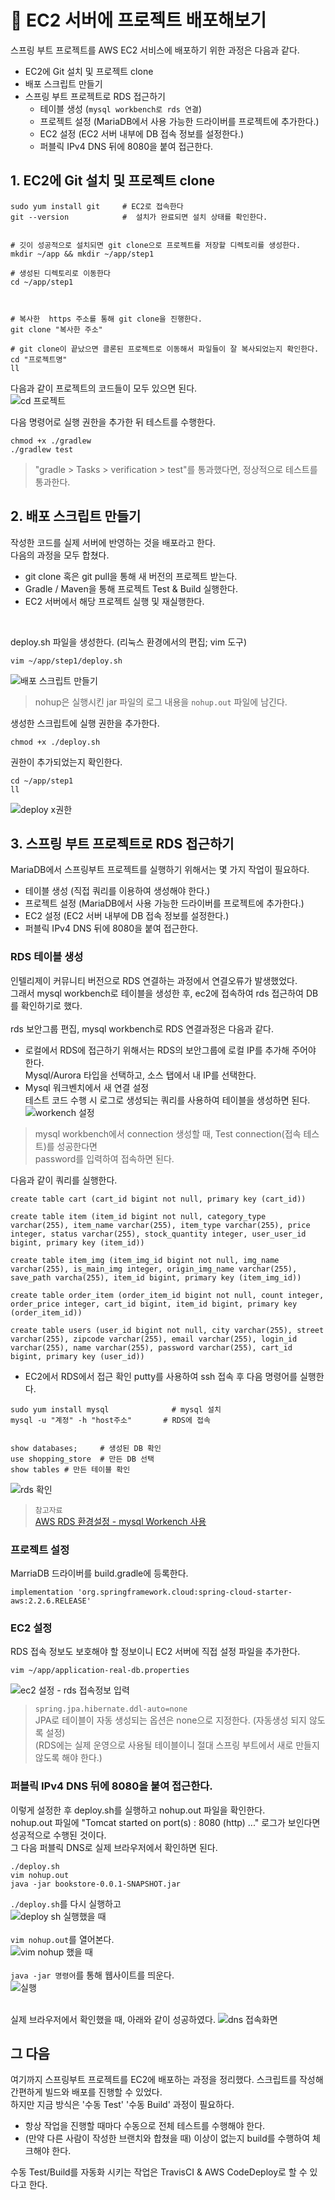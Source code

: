 # 📌 EC2 서버에 프로젝트 배포해보기
스프링 부트 프로젝트를 AWS EC2 서비스에 배포하기 위한 과정은 다음과 같다.
+ EC2에 Git 설치 및 프로젝트 clone
+ 배포 스크립트 만들기
+ 스프링 부트 프로젝트로 RDS 접근하기
  + 테이블 생성 (`mysql workbench로 rds 연결`)
  + 프로젝트 설정 (MariaDB에서 사용 가능한 드라이버를 프로젝트에 추가한다.)
  + EC2 설정 (EC2 서버 내부에 DB 접속 정보를 설정한다.) 
  +  퍼블릭 IPv4 DNS 뒤에 8080을 붙여 접근한다.


## 1. EC2에 Git 설치 및 프로젝트 clone

```
sudo yum install git     # EC2로 접속한다
git --version            #  설치가 완료되면 설치 상태를 확인한다.


# 깃이 성공적으로 설치되면 git clone으로 프로젝트를 저장할 디렉토리를 생성한다.
mkdir ~/app && mkdir ~/app/step1  

# 생성된 디렉토리로 이동한다
cd ~/app/step1                                         



# 복사한  https 주소를 통해 git clone을 진행한다.
git clone "복사한 주소"	            

# git clone이 끝났으면 클론된 프로젝트로 이동해서 파일들이 잘 복사되었는지 확인한다.
cd "프로젝트명"  
ll
```

다음과 같이 프로젝트의 코드들이 모두 있으면 된다. <br>
![cd 프로젝트](https://github.com/Kim-Gyuri/bookstore/assets/57389368/fcd2be75-e5bb-4d16-b3d9-4aa25121e831)

다음 명령어로 실행 권한을 추가한 뒤 테스트를 수행한다.
```
chmod +x ./gradlew
./gradlew test
```

> "gradle > Tasks > verification > test"를 통과했다면, 정상적으로 테스트를 통과한다.



## 2. 배포 스크립트 만들기
작성한 코드를 실제 서버에 반영하는 것을 배포라고 한다. <br> 다음의 과정을 모두 합쳤다.
+ git clone 혹은 git pull을 통해 새 버전의 프로젝트 받는다.
+ Gradle / Maven을 통해 프로젝트 Test & Build 실행한다.
+ EC2 서버에서 해당 프로젝트 실행 및 재실행한다.

<br>

deploy.sh 파일을 생성한다. (리눅스 환경에서의 편집; vim 도구)
```
vim ~/app/step1/deploy.sh
```

![배포 스크립트 만들기](https://github.com/Kim-Gyuri/bookstore/assets/57389368/c6e57a86-d5ea-4212-b098-b3d859dd8abf)
> nohup은 실행시킨 jar 파일의 로그 내용을 `nohup.out` 파일에 남긴다.

생성한 스크립트에 실행 권한을 추가한다.
```
chmod +x ./deploy.sh
```

권한이 추가되었는지 확인한다.
```
cd ~/app/step1
ll
```
![deploy x권한](https://github.com/Kim-Gyuri/bookstore/assets/57389368/92e57625-3218-4c1c-b0ba-2526b3b85f58)


## 3. 스프링 부트 프로젝트로 RDS 접근하기
MariaDB에서 스프링부트 프로젝트를 실행하기 위해서는 몇 가지 작업이 필요하다. <br>
+ 테이블 생성  (직접 쿼리를 이용하여 생성해야 한다.)
+ 프로젝트 설정 (MariaDB에서 사용 가능한 드라이버를 프로젝트에 추가한다.)
+ EC2 설정 (EC2 서버 내부에 DB 접속 정보를 설정한다.) 
+  퍼블릭 IPv4 DNS 뒤에 8080을 붙여 접근한다.

### RDS 테이블 생성
인텔리제이 커뮤니티 버전으로 RDS 연결하는 과정에서 연결오류가 발생했었다. <br> 그래서 mysql workbench로 테이블을 생성한 후, ec2에 접속하여 rds 접근하여 DB를 확인하기로 했다. <br><br>
rds 보안그룹 편집, mysql workbench로 RDS 연결과정은 다음과 같다.
+ 로컬에서 RDS에 접근하기 위해서는 RDS의 보안그룹에 로컬 IP를 추가해 주어야 한다. <br> Mysql/Aurora 타입을 선택하고, 소스 탭에서 내 IP를 선택한다.
+ Mysql 워크벤치에서 새 연결 설정 <br> 테스트 코드 수행 시 로그로 생성되는 쿼리를 사용하여 테이블을 생성하면 된다.
![workench 설정](https://github.com/Kim-Gyuri/bookstore/assets/57389368/823f8ffa-55c1-4578-b032-96768db4fe26)
> mysql workbench에서 connection 생성할 때, Test connection(접속 테스트)를 성공한다면 <br>
> password를 입력하여 접속하면 된다.

다음과 같이 쿼리를 실행한다.
```
create table cart (cart_id bigint not null, primary key (cart_id))

create table item (item_id bigint not null, category_type varchar(255), item_name varchar(255), item_type varchar(255), price integer, status varchar(255), stock_quantity integer, user_user_id bigint, primary key (item_id))

create table item_img (item_img_id bigint not null, img_name varchar(255), is_main_img integer, origin_img_name varchar(255), save_path varcha(255), item_id bigint, primary key (item_img_id))

create table order_item (order_item_id bigint not null, count integer, order_price integer, cart_id bigint, item_id bigint, primary key (order_item_id))

create table users (user_id bigint not null, city varchar(255), street varchar(255), zipcode varchar(255), email varchar(255), login_id varchar(255), name varchar(255), password varchar(255), cart_id bigint, primary key (user_id))
```


+ EC2에서 RDS에서 접근 확인
putty를 사용하여 ssh 접속 후 다음 명령어를 실행한다.
```
sudo yum install mysql              # mysql 설치
mysql -u "계정" -h "host주소"       # RDS에 접속


show databases;     # 생성된 DB 확인
use shopping_store  # 만든 DB 선택
show tables # 만든 테이블 확인
```

![rds 확인](https://github.com/Kim-Gyuri/bookstore/assets/57389368/67f83bf9-d517-462f-b289-0aeb692046fe)

> `참고자료`<br> [AWS RDS 환경설정 - mysql Workench 사용](https://gaga-kim.tistory.com/entry/Spring-Boot-07%EC%9E%A5-AWS%EC%97%90-%EB%8D%B0%EC%9D%B4%ED%84%B0%EB%B2%A0%EC%9D%B4%EC%8A%A4-%ED%99%98%EA%B2%BD%EC%9D%84-%EB%A7%8C%EB%93%A4%EC%96%B4%EB%B3%B4%EC%9E%90-AWS-RDS)


### 프로젝트 설정
MarriaDB 드라이버를 build.gradle에 등록한다.
```
implementation 'org.springframework.cloud:spring-cloud-starter-aws:2.2.6.RELEASE'
```

### EC2 설정
RDS 접속 정보도 보호해야 할 정보이니 EC2 서버에 직접 설정 파일을 추가한다.
```
vim ~/app/application-real-db.properties
```

![ec2 설정 - rds 접속정보 입력](https://github.com/Kim-Gyuri/bookstore/assets/57389368/71ed6378-e44c-4329-a6fc-87d28b094d56)
> `spring.jpa.hibernate.ddl-auto=none` <br>
> JPA로 테이블이 자동 생성되는 옵션은 none으로 지정한다. (자동생성 되지 않도록 설정) <br>
> (RDS에는 실제 운영으로 사용될 테이블이니 절대 스프링 부트에서 새로 만들지 않도록 해야 한다.)



###  퍼블릭 IPv4 DNS 뒤에 8080을 붙여 접근한다.
이렇게 설정한 후 deploy.sh를 실행하고 nohup.out 파일을 확인한다.  <br>
nohup.out 파일에 "Tomcat started on port(s) : 8080 (http) ..." 로그가 보인다면 성공적으로 수행된 것이다. <br>
그 다음 퍼블릭 DNS로 실제 브라우저에서 확인하면 된다. <br>
```
./deploy.sh
vim nohup.out
java -jar bookstore-0.0.1-SNAPSHOT.jar 
```

`./deploy.sh`를 다시 실행하고 <br>
![deploy sh 실행했을 때](https://github.com/Kim-Gyuri/bookstore/assets/57389368/aef6bc06-bb70-4bac-93e8-abea82ff5b3b) <br><br>
`vim nohup.out`를 열어본다. <br>
![vim nohup 했을 때](https://github.com/Kim-Gyuri/bookstore/assets/57389368/808082f2-1334-438b-97b9-e0b80f9d09a2) <br><br>
`java -jar 명령어`를 통해 웹사이트를 띄운다. <br>
![실행](https://github.com/Kim-Gyuri/bookstore/assets/57389368/80997a4d-efe8-4c12-8783-06cf7e48b87b) <br> <br>

실제 브라우저에서 확인했을 때, 아래와 같이 성공하였다.
![dns 접속화면](https://github.com/Kim-Gyuri/bookstore/assets/57389368/5f118fbe-8e82-441c-9812-1bf027683d82)

## 그 다음
여기까지 스프링부트 프로젝트를 EC2에 배포하는 과정을 정리했다. 스크립트를 작성해 간편하게 빌드와 배포를 진행할 수 있었다. <br> 
하지만 지금 방식은 '수동 Test' '수동 Build' 과정이 필요하다.
+ 항상 작업을 진행할 때마다 수동으로 전체 테스트를 수행해야 한다.
+ (만약 다른 사람이 작성한 브랜치와 합쳤을 때) 이상이 없는지 build를 수행하여 체크해야 한다.

수동 Test/Build를 자동화 시키는 작업은  TravisCI & AWS CodeDeploy로 할 수 있다고 한다.
